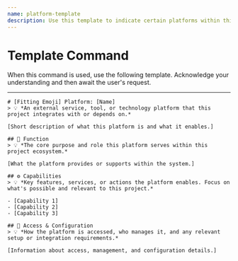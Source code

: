 ```yaml
---
name: platform-template
description: Use this template to indicate certain platforms within this project. It's important that we don't put specific project details in this template, so we can also use this platform description elsewhere. We need to focus purely on what the platform does, what the possibilities are, and how you get access to the platform.
---
```

# Template Command

When this command is used, use the following template. Acknowledge your understanding and then await the user's request.

---

````````````
# [Fitting Emoji] Platform: [Name]
> 💡 *An external service, tool, or technology platform that this project integrates with or depends on.*

[Short description of what this platform is and what it enables.]

## 🧩 Function
> 💡 *The core purpose and role this platform serves within this project ecosystem.*

[What the platform provides or supports within the system.]

## ⚙️ Capabilities
> 💡 *Key features, services, or actions the platform enables. Focus on what's possible and relevant to this project.*

- [Capability 1]
- [Capability 2]
- [Capability 3]

## 🔐 Access & Configuration
> 💡 *How the platform is accessed, who manages it, and any relevant setup or integration requirements.*

[Information about access, management, and configuration details.]
````````````
